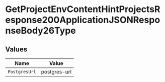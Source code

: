 # GetProjectEnvContentHintProjectsResponse200ApplicationJSONResponseBody26Type


## Values

| Name          | Value         |
| ------------- | ------------- |
| `PostgresUrl` | postgres-url  |